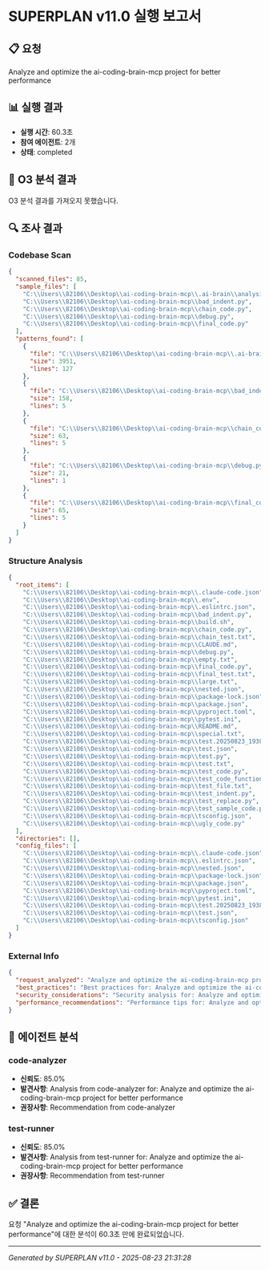 # SUPERPLAN v11.0 실행 보고서

## 📋 요청
Analyze and optimize the ai-coding-brain-mcp project for better performance

## 📊 실행 결과
- **실행 시간**: 60.3초
- **참여 에이전트**: 2개
- **상태**: completed

## 🧠 O3 분석 결과
O3 분석 결과를 가져오지 못했습니다.

## 🔍 조사 결과

### Codebase Scan
```json
{
  "scanned_files": 85,
  "sample_files": [
    "C:\\Users\\82106\\Desktop\\ai-coding-brain-mcp\\.ai-brain\\analysis\\hooks_analysis_20250823_123904\\optimization_script.py",
    "C:\\Users\\82106\\Desktop\\ai-coding-brain-mcp\\bad_indent.py",
    "C:\\Users\\82106\\Desktop\\ai-coding-brain-mcp\\chain_code.py",
    "C:\\Users\\82106\\Desktop\\ai-coding-brain-mcp\\debug.py",
    "C:\\Users\\82106\\Desktop\\ai-coding-brain-mcp\\final_code.py"
  ],
  "patterns_found": [
    {
      "file": "C:\\Users\\82106\\Desktop\\ai-coding-brain-mcp\\.ai-brain\\analysis\\hooks_analysis_20250823_123904\\optimization_script.py",
      "size": 3951,
      "lines": 127
    },
    {
      "file": "C:\\Users\\82106\\Desktop\\ai-coding-brain-mcp\\bad_indent.py",
      "size": 158,
      "lines": 5
    },
    {
      "file": "C:\\Users\\82106\\Desktop\\ai-coding-brain-mcp\\chain_code.py",
      "size": 63,
      "lines": 5
    },
    {
      "file": "C:\\Users\\82106\\Desktop\\ai-coding-brain-mcp\\debug.py",
      "size": 21,
      "lines": 1
    },
    {
      "file": "C:\\Users\\82106\\Desktop\\ai-coding-brain-mcp\\final_code.py",
      "size": 65,
      "lines": 5
    }
  ]
}
```

### Structure Analysis
```json
{
  "root_items": [
    "C:\\Users\\82106\\Desktop\\ai-coding-brain-mcp\\.claude-code.json",
    "C:\\Users\\82106\\Desktop\\ai-coding-brain-mcp\\.env",
    "C:\\Users\\82106\\Desktop\\ai-coding-brain-mcp\\.eslintrc.json",
    "C:\\Users\\82106\\Desktop\\ai-coding-brain-mcp\\bad_indent.py",
    "C:\\Users\\82106\\Desktop\\ai-coding-brain-mcp\\build.sh",
    "C:\\Users\\82106\\Desktop\\ai-coding-brain-mcp\\chain_code.py",
    "C:\\Users\\82106\\Desktop\\ai-coding-brain-mcp\\chain_test.txt",
    "C:\\Users\\82106\\Desktop\\ai-coding-brain-mcp\\CLAUDE.md",
    "C:\\Users\\82106\\Desktop\\ai-coding-brain-mcp\\debug.py",
    "C:\\Users\\82106\\Desktop\\ai-coding-brain-mcp\\empty.txt",
    "C:\\Users\\82106\\Desktop\\ai-coding-brain-mcp\\final_code.py",
    "C:\\Users\\82106\\Desktop\\ai-coding-brain-mcp\\final_test.txt",
    "C:\\Users\\82106\\Desktop\\ai-coding-brain-mcp\\large.txt",
    "C:\\Users\\82106\\Desktop\\ai-coding-brain-mcp\\nested.json",
    "C:\\Users\\82106\\Desktop\\ai-coding-brain-mcp\\package-lock.json",
    "C:\\Users\\82106\\Desktop\\ai-coding-brain-mcp\\package.json",
    "C:\\Users\\82106\\Desktop\\ai-coding-brain-mcp\\pyproject.toml",
    "C:\\Users\\82106\\Desktop\\ai-coding-brain-mcp\\pytest.ini",
    "C:\\Users\\82106\\Desktop\\ai-coding-brain-mcp\\README.md",
    "C:\\Users\\82106\\Desktop\\ai-coding-brain-mcp\\special.txt",
    "C:\\Users\\82106\\Desktop\\ai-coding-brain-mcp\\test.20250823_193843.backup.json",
    "C:\\Users\\82106\\Desktop\\ai-coding-brain-mcp\\test.json",
    "C:\\Users\\82106\\Desktop\\ai-coding-brain-mcp\\test.py",
    "C:\\Users\\82106\\Desktop\\ai-coding-brain-mcp\\test.txt",
    "C:\\Users\\82106\\Desktop\\ai-coding-brain-mcp\\test_code.py",
    "C:\\Users\\82106\\Desktop\\ai-coding-brain-mcp\\test_code_functions.py",
    "C:\\Users\\82106\\Desktop\\ai-coding-brain-mcp\\test_file.txt",
    "C:\\Users\\82106\\Desktop\\ai-coding-brain-mcp\\test_indent.py",
    "C:\\Users\\82106\\Desktop\\ai-coding-brain-mcp\\test_replace.py",
    "C:\\Users\\82106\\Desktop\\ai-coding-brain-mcp\\test_sample_code.py",
    "C:\\Users\\82106\\Desktop\\ai-coding-brain-mcp\\tsconfig.json",
    "C:\\Users\\82106\\Desktop\\ai-coding-brain-mcp\\ugly_code.py"
  ],
  "directories": [],
  "config_files": [
    "C:\\Users\\82106\\Desktop\\ai-coding-brain-mcp\\.claude-code.json",
    "C:\\Users\\82106\\Desktop\\ai-coding-brain-mcp\\.eslintrc.json",
    "C:\\Users\\82106\\Desktop\\ai-coding-brain-mcp\\nested.json",
    "C:\\Users\\82106\\Desktop\\ai-coding-brain-mcp\\package-lock.json",
    "C:\\Users\\82106\\Desktop\\ai-coding-brain-mcp\\package.json",
    "C:\\Users\\82106\\Desktop\\ai-coding-brain-mcp\\pyproject.toml",
    "C:\\Users\\82106\\Desktop\\ai-coding-brain-mcp\\pytest.ini",
    "C:\\Users\\82106\\Desktop\\ai-coding-brain-mcp\\test.20250823_193843.backup.json",
    "C:\\Users\\82106\\Desktop\\ai-coding-brain-mcp\\test.json",
    "C:\\Users\\82106\\Desktop\\ai-coding-brain-mcp\\tsconfig.json"
  ]
}
```

### External Info
```json
{
  "request_analyzed": "Analyze and optimize the ai-coding-brain-mcp project for better performance",
  "best_practices": "Best practices for: Analyze and optimize the ai-coding-brain-mcp project for better performance",
  "security_considerations": "Security analysis for: Analyze and optimize the ai-coding-brain-mcp project for better performance",
  "performance_recommendations": "Performance tips for: Analyze and optimize the ai-coding-brain-mcp project for better performance"
}
```


## 🤖 에이전트 분석

### code-analyzer
- **신뢰도**: 85.0%
- **발견사항**: Analysis from code-analyzer for: Analyze and optimize the ai-coding-brain-mcp project for better performance
- **권장사항**: Recommendation from code-analyzer

### test-runner
- **신뢰도**: 85.0%
- **발견사항**: Analysis from test-runner for: Analyze and optimize the ai-coding-brain-mcp project for better performance
- **권장사항**: Recommendation from test-runner


## ✅ 결론
요청 "Analyze and optimize the ai-coding-brain-mcp project for better performance"에 대한 분석이 60.3초 만에 완료되었습니다.

---
*Generated by SUPERPLAN v11.0 - 2025-08-23 21:31:28*
